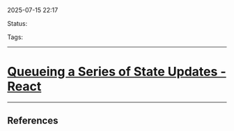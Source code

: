 
2025-07-15 22:17

Status:

Tags:

---
# [Queueing a Series of State Updates - React](https://react.dev/learn/queueing-a-series-of-state-updates)




---
## References